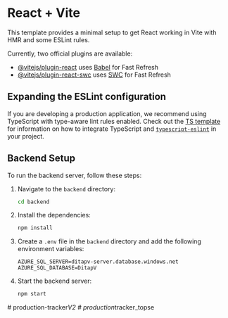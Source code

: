 # React + Vite

This template provides a minimal setup to get React working in Vite with HMR and some ESLint rules.

Currently, two official plugins are available:

- [@vitejs/plugin-react](https://github.com/vitejs/vite-plugin-react/blob/main/packages/plugin-react) uses [Babel](https://babeljs.io/) for Fast Refresh
- [@vitejs/plugin-react-swc](https://github.com/vitejs/vite-plugin-react/blob/main/packages/plugin-react-swc) uses [SWC](https://swc.rs/) for Fast Refresh

## Expanding the ESLint configuration

If you are developing a production application, we recommend using TypeScript with type-aware lint rules enabled. Check out the [TS template](https://github.com/vitejs/vite/tree/main/packages/create-vite/template-react-ts) for information on how to integrate TypeScript and [`typescript-eslint`](https://typescript-eslint.io) in your project.

## Backend Setup

To run the backend server, follow these steps:

1.  Navigate to the `backend` directory:
    ```sh
    cd backend
    ```

2.  Install the dependencies:
    ```sh
    npm install
    ```

3.  Create a `.env` file in the `backend` directory and add the following environment variables:
    ```
    AZURE_SQL_SERVER=ditapv-server.database.windows.net
    AZURE_SQL_DATABASE=DitapV
    ```

4.  Start the backend server:
    ```sh
    npm start
    ```
#   p r o d u c t i o n - t r a c k e r _ V 2  
 #   p r o d u c t i o n _ t r a c k e r _ t o p s e  
 
